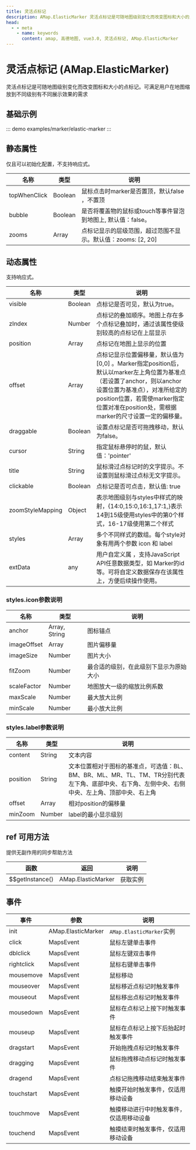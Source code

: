 ```yaml
---
title: 灵活点标记
description: AMap.ElasticMarker 灵活点标记是可随地图级别变化而改变图标和大小的点标记。可满足用户在地图缩放到不同级别有不同展示效果的需求
head:
  - - meta
    - name: keywords
      content: amap, 高德地图, vue3.0, 灵活点标记, AMap.ElasticMarker
---
```


# 灵活点标记 (AMap.ElasticMarker)
灵活点标记是可随地图级别变化而改变图标和大小的点标记。可满足用户在地图缩放到不同级别有不同展示效果的需求

## 基础示例

::: demo
examples/marker/elastic-marker
:::


## 静态属性
仅且可以初始化配置，不支持响应式。

名称 | 类型 | 说明
---|---|---|
topWhenClick | Boolean | 鼠标点击时marker是否置顶，默认false ，不置顶
bubble | Boolean | 是否将覆盖物的鼠标或touch等事件冒泡到地图上, 默认值：false。
zooms | Array | 点标记显示的层级范围，超过范围不显示。默认值：zooms: [2, 20]

## 动态属性
支持响应式。

名称 | 类型 | 说明
---|---|---|
visible | Boolean | 点标记是否可见，默认为true。
zIndex | Number | 点标记的叠加顺序。地图上存在多个点标记叠加时，通过该属性使级别较高的点标记在上层显示
position | Array | 点标记在地图上显示的位置
offset | Array | 点标记显示位置偏移量，默认值为 [0,0] 。Marker指定position后，默认以marker左上角位置为基准点（若设置了anchor，则以anchor设置位置为基准点），对准所给定的position位置，若需使marker指定位置对准在position处，需根据marker的尺寸设置一定的偏移量。
draggable | Boolean | 设置点标记是否可拖拽移动，默认为false。
cursor | String | 指定鼠标悬停时的鼠，默认值：'pointer'
title | String | 鼠标滑过点标记时的文字提示。不设置则鼠标滑过点标无文字提示。
clickable | Boolean | 点标记是否可点击，默认值: true
zoomStyleMapping | Object | 表示地图级别与styles中样式的映射，{14:0,15:0,16:1,17:1,}表示14到15级使用styles中的第0个样式，16-17级使用第二个样式
styles | Array | 多个不同样式的数组。每个style对象有用两个参数 icon 和 label
extData | any | 用户自定义属 ，支持JavaScript API任意数据类型，如 Marker的id等。可将自定义数据保存在该属性上，方便后续操作使用。

### styles.icon参数说明
名称 | 类型 | 说明
---|---|---|
anchor | Array, String | 图标锚点
imageOffset | Array | 图片偏移量
imageSize | Number | 图片大小
fitZoom | Number | 最合适的级别，在此级别下显示为原始大小
scaleFactor | Number | 地图放大一级的缩放比例系数
maxScale | Number | 最大放大比例
minScale | Number | 最小放大比例

### styles.label参数说明
名称 | 类型 | 说明
---|---|---|
content | String | 文本内容
position | String | 文本位置相对于图标的基准点，可选值：BL、BM、BR、ML、MR、TL、TM、TR分别代表左下角、底部中央、右下角、左侧中央、右侧中央、左上角、顶部中央、右上角
offset | Array | 相对position的偏移量
minZoom | Number | label的最小显示级别

## ref 可用方法
提供无副作用的同步帮助方法

函数 | 返回 | 说明
---|---|---|
$$getInstance() | AMap.ElasticMarker | 获取实例

## 事件

事件 | 参数 | 说明
---|---|---|
init | AMap.ElasticMarker | `AMap.ElasticMarker`实例
click | MapsEvent | 鼠标左键单击事件
dblclick | MapsEvent | 鼠标左键双击事件
rightclick | MapsEvent | 鼠标右键单击事件
mousemove | MapsEvent | 鼠标移动
mouseover | MapsEvent | 鼠标移近点标记时触发事件
mouseout | MapsEvent | 鼠标移出点标记时触发事件
mousedown | MapsEvent | 鼠标在点标记上按下时触发事件
mouseup | MapsEvent | 鼠标在点标记上按下后抬起时触发事件
dragstart | MapsEvent | 开始拖拽点标记时触发事件
dragging | MapsEvent | 鼠标拖拽移动点标记时触发事件
dragend | MapsEvent | 点标记拖拽移动结束触发事件
touchstart | MapsEvent | 触摸开始时触发事件，仅适用移动设备
touchmove | MapsEvent | 触摸移动进行中时触发事件，仅适用移动设备
touchend | MapsEvent | 触摸结束时触发事件，仅适用移动设备
